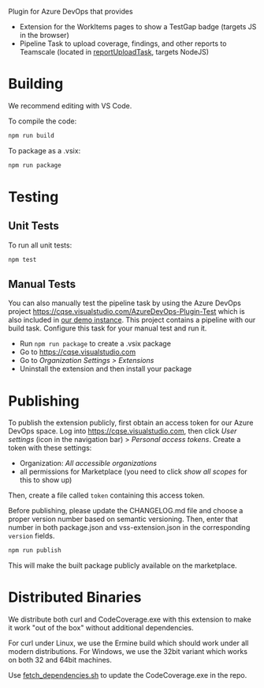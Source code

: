 Plugin for Azure DevOps that provides

- Extension for the WorkItems pages to show a TestGap badge (targets JS in the browser)
- Pipeline Task to upload coverage, findings, and other reports to Teamscale (located in [reportUploadTask](./reportUploadTask), targets NodeJS)

# Building

We recommend editing with VS Code.

To compile the code:

```bash
npm run build
```

To package as a .vsix:

```bash
npm run package
```

# Testing

## Unit Tests

To run all unit tests:

```bash
npm test
```

## Manual Tests

You can also manually test the pipeline task by using the Azure DevOps project <https://cqse.visualstudio.com/AzureDevOps-Plugin-Test> which is also included in
[our demo instance](https://demo.teamscale.com).
This project contains a pipeline with our build task.
Configure this task for your manual test and run it.

- Run `npm run package` to create a .vsix package
- Go to <https://cqse.visualstudio.com>
- Go to _Organization Settings > Extensions_
- Uninstall the extension and then install your package

# Publishing

To publish the extension publicly, first obtain an access token for our Azure DevOps space.
Log into <https://cqse.visualstudio.com>, then click _User settings_ (icon in the navigation bar) > _Personal access tokens_.
Create a token with these settings:

- Organization: *All accessible organizations*
- all permissions for Marketplace (you need to click _show all scopes_ for this to show up)

Then, create a file called `token` containing this access token.


Before publishing, please update the CHANGELOG.md file and choose a proper version number based on semantic versioning.
Then, enter that number in both package.json and vss-extension.json in the corresponding `version` fields.

```bash
npm run publish
```

This will make the built package publicly available on the marketplace.

# Distributed Binaries

We distribute both curl and CodeCoverage.exe with this extension to make it work "out of the box" without additional dependencies.

For curl under Linux, we use the Ermine build which should work under all modern distributions.
For Windows, we use the 32bit variant which works on both 32 and 64bit machines.

Use [fetch_dependencies.sh](./reportUploadTask/fetch_dependencies.sh) to update the CodeCoverage.exe in the repo.

